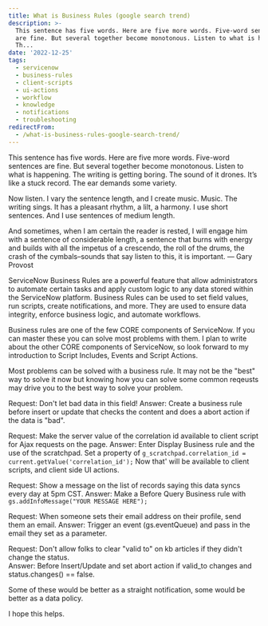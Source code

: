 ```yaml
---
title: What is Business Rules (google search trend)
description: >-
  This sentence has five words. Here are five more words. Five-word sentences
  are fine. But several together become monotonous. Listen to what is happening.
  Th...
date: '2022-12-25'
tags:
  - servicenow
  - business-rules
  - client-scripts
  - ui-actions
  - workflow
  - knowledge
  - notifications
  - troubleshooting
redirectFrom:
  - /what-is-business-rules-google-search-trend/
---
```


This sentence has five words. Here are five more words. Five-word sentences are fine. But several together become monotonous. Listen to what is happening. The writing is getting boring. The sound of it drones. It’s like a stuck record. The ear demands some variety.

Now listen. I vary the sentence length, and I create music. Music. The writing sings. It has a pleasant rhythm, a lilt, a harmony. I use short sentences. And I use sentences of medium length.

And sometimes, when I am certain the reader is rested, I will engage him with a sentence of considerable length, a sentence that burns with energy and builds with all the impetus of a crescendo, the roll of the drums, the crash of the cymbals–sounds that say listen to this, it is important. — Gary Provost

<!--StartFragment-->

ServiceNow Business Rules are a powerful feature that allow administrators to automate certain tasks and apply custom logic to any data stored within the ServiceNow platform. Business Rules can be used to set field values, run scripts, create notifications, and more. They are used to ensure data integrity, enforce business logic, and automate workflows.

<!--EndFragment-->

Business rules are one of the few CORE components of ServiceNow.  If you can master these you can solve most problems with them.  I plan to write about the other CORE components of ServiceNow, so look forward to my introduction to Script Includes, Events and Script Actions.  

Most problems can be solved with a business rule.  It may not be the "best" way to solve it now but knowing how you can solve some common reqeusts may drive you to the best way to solve your problem.

Request: Don't let bad data in this field!
Answer: Create a business rule before insert or update that checks the content and does a abort action if the data is "bad".

Request: Make the server value of the correlation id available to client script for Ajax requests on the page.
Answer: Enter Display Business rule and the use of the scratchpad.  Set a property of `g_scratchpad.correlation_id = current.getValue('correlation_id');`  Now that' will be available to client scripts, and client side UI actions.

Request: Show a message on the list of records saying this data syncs every day at 5pm CST.
Answer: Make a Before Query Business rule with `gs.addInfoMessage("YOUR MESSAGE HERE");`

Request: When someone sets their email address on their profile, send them an email.
Answer: Trigger an event (gs.eventQueue) and pass in the email they set as a parameter.  

Request: Don't allow folks to clear "valid to" on kb articles if they didn't change the status.  
Answer: Before Insert/Update and set abort action if valid_to changes and status.changes() == false.

Some of these would be better as a straight notification, some would be better as a data policy.

I hope this helps.
